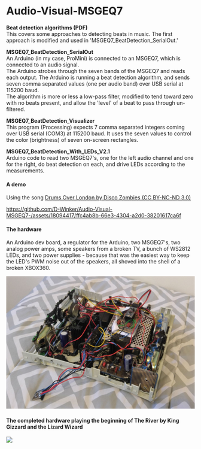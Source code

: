 # Audio-Visual-MSGEQ7

<b>Beat detection algorithms (PDF)</b>\
This covers some approaches to detecting beats in music. The first approach is modified and used in 'MSGEQ7_BeatDetection_SerialOut.'

<b>MSGEQ7_BeatDetection_SerialOut</b>\
An Arduino (in my case, ProMini) is connected to an MSGEQ7, which is connected to an audio signal.\
The Arduino strobes through the seven bands of the MSGEQ7 and reads each output. The Arduino is running a beat detection algorithm, and sends seven comma separated values (one per audio band) over USB serial at 115200 baud.\
The algorithm is more or less a low-pass filter, modified to tend toward zero with no beats present, and allow the 'level' of a beat to pass through un-filtered.

<b>MSGEQ7_BeatDetection_Visualizer</b>\
This program (Processing) expects 7 comma separated integers coming over USB serial (COM3) at 115200 baud. It uses the seven values to control the color (brightness) of seven on-screen rectangles.  
  
<b>MSGEQ7_BeatDetection_With_LEDs_V2.1</b>  
Arduino code to read two MSGEQ7's, one for the left audio channel and one for the right, do beat detection on each, and drive LEDs according to the measurements.  

#### A demo  
Using the song [Drums Over London by Disco Zombies (CC BY-NC-ND 3.0)](https://freemusicarchive.org/music/Disco_Zombies/Drums_Over_London/06_Drums_Over_London/)  

https://github.com/D-Winker/Audio-Visual-MSGEQ7-/assets/18094417/ffc4ab8b-66e3-4304-a2d0-38201617ca6f
  
#### The hardware  
An Arduino dev board, a regulator for the Arduino, two MSGEQ7's, two analog power amps, some speakers from a broken TV, a bunch of WS2812 LEDs, and two power supplies - because that was the easiest way to keep the LED's PWM noise out of the speakers, all shoved into the shell of a broken XBOX360.   
  
<img src="Hardware.jpg">  
  
#### The completed hardware playing the beginning of The River by King Gizzard and the Lizard Wizard  
  
<img src="AudioVisualGif.gif"/>   
  

